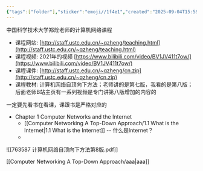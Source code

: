 ```yaml
---
{"tags":["folder"],"sticker":"emoji//1f4e1","created":"2025-09-04T15:59","updated":"2025-09-04T20:29","dg-publish":true,"permalink":"/Computer Networking A Top-Down Approach/Computer Networking A Top-Down Approach/","dgPassFrontmatter":true,"noteIcon":""}
---
```


中国科学技术大学郑烇老师的计算机网络课程
- 课程网站: [http://staff.ustc.edu.cn/~qzheng/teaching.html](http://staff.ustc.edu.cn/~qzheng/teaching.html)
- 课程视频: 2021年的视频 [https://www.bilibili.com/video/BV1JV411t7ow/](https://www.bilibili.com/video/BV1JV411t7ow/)
- 课程课件: [http://staff.ustc.edu.cn/~qzheng/cn.zip](http://staff.ustc.edu.cn/~qzheng/cn.zip)
- 课程教材: 计算机网络自顶向下方法；老师讲的是第七版，我看的是第八版；后面老师B站主页有一系列视频是专门讲第八版增加的内容的

一定要先看书在看课，课跟书是严格对应的

- Chapter 1 Computer Networks and the Internet
	- [[Computer Networking A Top-Down Approach/1.1 What is the Internet\|1.1 What is the Internet]] -- 什么是Internet？
	- 




![[763587 计算机网络自顶向下方法第8版.pdf]]

[[Computer Networking A Top-Down Approach/aaa\|aaa]]